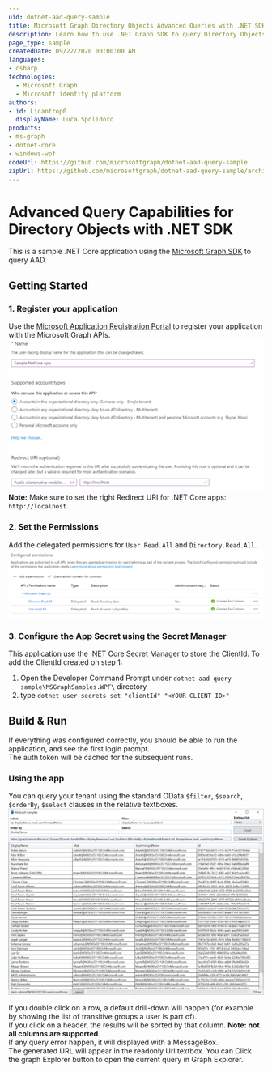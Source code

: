 ```yaml
---
uid: dotnet-aad-query-sample
title: Microsoft Graph Directory Objects Advanced Queries with .NET SDK
description: Learn how to use .NET Graph SDK to query Directory Objects
page_type: sample
createdDate: 09/22/2020 00:00:00 AM
languages:
- csharp
technologies:
  - Microsoft Graph
  - Microsoft identity platform
authors:
- id: Licantrop0
  displayName: Luca Spolidoro
products:
- ms-graph
- dotnet-core
- windows-wpf
codeUrl: https://github.com/microsoftgraph/dotnet-aad-query-sample
zipUrl: https://github.com/microsoftgraph/dotnet-aad-query-sample/archive/master.zip
---
```


# Advanced Query Capabilities for Directory Objects with .NET SDK

This is a sample .NET Core application using the [Microsoft Graph SDK](https://github.com/microsoftgraph/msgraph-sdk-dotnet) to query AAD.

## Getting Started

### 1. Register your application

Use the [Microsoft Application Registration Portal](https://aka.ms/appregistrations) to register your application with the Microsoft Graph APIs.
![Application Registration](docs/register_app.png)
**Note:** Make sure to set the right Redirect URI for .NET Core apps: `http://localhost`.

### 2. Set the Permissions

Add the delegated permissions for `User.Read.All` and `Directory.Read.All`.
![Api Permissions](docs/api_permissions.png)

### 3. Configure the App Secret using the Secret Manager

This application use the [.NET Core Secret Manager](https://docs.microsoft.com/aspnet/core/security/app-secrets?view=aspnetcore-3.1&tabs=windows) to store the ClientId.
To add the ClientId created on step 1:

1. Open the Developer Command Prompt under `dotnet-aad-query-sample\MSGraphSamples.WPF\` directory
2. type `dotnet user-secrets set "clientId" "<YOUR CLIENT ID>"`

## Build & Run

If everything was configured correctly, you should be able to run the application, and see the first login prompt.  
The auth token will be cached for the subsequent runs.

### Using the app

You can query your tenant using the standard OData `$filter`, `$search`, `$orderBy`, `$select` clauses in the relative textboxes.
![Screenshot of the App](docs/app1.png)

If you double click on a row, a default drill-down will happen (for example by showing the list of transitive groups a user is part of).  
If you click on a header, the results will be sorted by that column. **Note: not all columns are supported**.  
If any query error happen, it will displayed with a MessageBox.  
The generated URL will appear in the readonly Url textbox. You can Click the graph Explorer button to open the current query in Graph Explorer.
